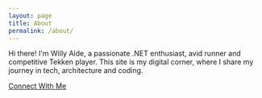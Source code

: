 ```yaml
---
layout: page
title: About
permalink: /about/
---
```


Hi there! I'm Willy Alde, a passionate .NET enthusiast, avid runner and competitive Tekken player. This site is my digital corner, where I share my journey in tech, architecture and coding.

[Connect With Me](https://willyal.de/)
